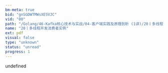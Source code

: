 ```yaml
---
bm-meta: true
bid: "gnSGDWTMWsXESVJC"
vid: "00"
path: "/Golang/46-Kafka核心技术与实战/04-客户端实践及原理剖析 (1讲)/20丨多线程开发消费者实例.pdf"
name: "20丨多线程开发消费者实例"
ext: pdf
visual: false
type: "unknown"
status: "unread"
progress: 1
---
```

undefined